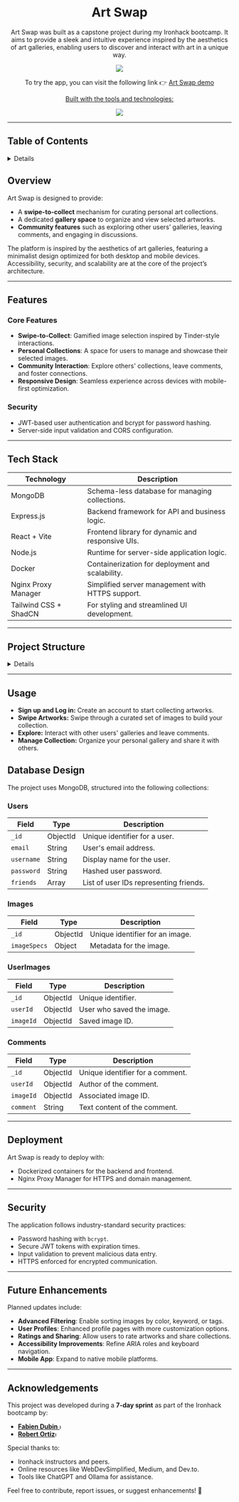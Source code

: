 <div align="center" style="position: relative;">
<h1>Art Swap</h1>

<p align="center">
Art Swap was built as a capstone project during my Ironhack bootcamp. It aims to provide a sleek and intuitive experience inspired by the aesthetics of art galleries, enabling users to discover and interact with art in a unique way.
</p>
<img src="./client/src/assets/ScreenRecording_01-09-2025 10-10-33_1.gif">
<p>To try the app, you can visit the following link 👉 <a href="https://art-swap.xyz/">Art Swap demo</p>

<p align="center">
	<!-- Shields.io badges disabled, using skill icons. --></p>
<p align="center">Built with the tools and technologies:</p>
<p align="center">
	<a href="https://skillicons.dev">
		<img src="https://skillicons.dev/icons?i=mongodb,express,react,nodejs,vite,tailwind,docker">
	</a></p>
</div>

---

## Table of Contents

<details>

- [Table of Contents](#table-of-contents)
- [](#)
- [Overview](#overview)
- [Features](#features)
  - [Core Features](#core-features)
  - [Security](#security)
- [Tech Stack](#tech-stack)
- [Project Structure](#project-structure)
- [Usage](#usage)
- [Database Design](#database-design)
  - [Users](#users)
  - [Images](#images)
  - [UserImages](#userimages)
  - [Comments](#comments)
- [Deployment](#deployment)
- [Security](#security-1)
- [Future Enhancements](#future-enhancements)
- [Acknowledgements](#acknowledgements)

## </details>

## Overview

Art Swap is designed to provide:

- A **swipe-to-collect** mechanism for curating personal art collections.
- A dedicated **gallery space** to organize and view selected artworks.
- **Community features** such as exploring other users’ galleries, leaving comments, and engaging in discussions.

The platform is inspired by the aesthetics of art galleries, featuring a minimalist design optimized for both desktop and mobile devices. Accessibility, security, and scalability are at the core of the project’s architecture.

---

## Features

### Core Features

- **Swipe-to-Collect**: Gamified image selection inspired by Tinder-style interactions.
- **Personal Collections**: A space for users to manage and showcase their selected images.
- **Community Interaction**: Explore others' collections, leave comments, and foster connections.
- **Responsive Design**: Seamless experience across devices with mobile-first optimization.

### Security

- JWT-based user authentication and bcrypt for password hashing.
- Server-side input validation and CORS configuration.

---

## Tech Stack

| **Technology**        | **Description**                                  |
| --------------------- | ------------------------------------------------ |
| MongoDB               | Schema-less database for managing collections.   |
| Express.js            | Backend framework for API and business logic.    |
| React + Vite          | Frontend library for dynamic and responsive UIs. |
| Node.js               | Runtime for server-side application logic.       |
| Docker                | Containerization for deployment and scalability. |
| Nginx Proxy Manager   | Simplified server management with HTTPS support. |
| Tailwind CSS + ShadCN | For styling and streamlined UI development.      |

---

## Project Structure

<details>

```sh
└── ArtSwap/
    ├── client
    │   ├── .dockerignore
    │   ├── .env
    │   ├── .gitignore
    │   ├── Dockerfile
    │   ├── components.json
    │   ├── eslint.config.js
    │   ├── index.html
    │   ├── jsconfig.json
    │   ├── package-lock.json
    │   ├── package.json
    │   ├── postcss.config.js
    │   ├── src
    │   │   ├── App.css
    │   │   ├── App.jsx
    │   │   ├── assets
    │   │   ├── components
    │   │   ├── config
    │   │   ├── contexts
    │   │   ├── index.css
    │   │   ├── lib
    │   │   ├── main.jsx
    │   │   └── pages
    │   ├── tailwind.config.js
    │   └── vite.config.js
    ├── docker-compose.yml
    └── server
        ├── .dockerignore
        ├── .env
        ├── .gitignore
        ├── Dockerfile
        ├── app.js
        ├── config
        │   └── index.js
        ├── db
        │   └── index.js
        ├── error-handling
        │   └── index.js
        ├── middleware
        │   ├── cloudinary.middleware.js
        │   └── jwt.middleware.js
        ├── models
        │   ├── Comment.model.js
        │   ├── Image.model.js
        │   ├── User.model.js
        │   └── UserImage.model.js
        ├── package-lock.json
        ├── package.json
        ├── routes
        │   ├── auth.routes.js
        │   ├── comments.routes.js
        │   ├── images.routes.js
        │   ├── index.routes.js
        │   ├── user.routes.js
        │   └── userimage.routes.js
        └── server.js
```

</details>

---

## Usage

- **Sign up and Log in:** Create an account to start collecting artworks.
- **Swipe Artworks:** Swipe through a curated set of images to build your collection.
- **Explore:** Interact with other users' galleries and leave comments.
- **Manage Collection:** Organize your personal gallery and share it with others.

## Database Design

The project uses MongoDB, structured into the following collections:

### Users

| Field      | Type            | Description                            |
| ---------- | --------------- | -------------------------------------- |
| `_id`      | ObjectId        | Unique identifier for a user.          |
| `email`    | String          | User's email address.                  |
| `username` | String          | Display name for the user.             |
| `password` | String          | Hashed user password.                  |
| `friends`  | Array<ObjectId> | List of user IDs representing friends. |

### Images

| Field        | Type     | Description                     |
| ------------ | -------- | ------------------------------- |
| `_id`        | ObjectId | Unique identifier for an image. |
| `imageSpecs` | Object   | Metadata for the image.         |

### UserImages

| Field     | Type     | Description               |
| --------- | -------- | ------------------------- |
| `_id`     | ObjectId | Unique identifier.        |
| `userId`  | ObjectId | User who saved the image. |
| `imageId` | ObjectId | Saved image ID.           |

### Comments

| Field     | Type     | Description                      |
| --------- | -------- | -------------------------------- |
| `_id`     | ObjectId | Unique identifier for a comment. |
| `userId`  | ObjectId | Author of the comment.           |
| `imageId` | ObjectId | Associated image ID.             |
| `comment` | String   | Text content of the comment.     |

---

## Deployment

Art Swap is ready to deploy with:

- Dockerized containers for the backend and frontend.
- Nginx Proxy Manager for HTTPS and domain management.

---

## Security

The application follows industry-standard security practices:

- Password hashing with `bcrypt`.
- Secure JWT tokens with expiration times.
- Input validation to prevent malicious data entry.
- HTTPS enforced for encrypted communication.

---

## Future Enhancements

Planned updates include:

- **Advanced Filtering**: Enable sorting images by color, keyword, or tags.
- **User Profiles**: Enhanced profile pages with more customization options.
- **Ratings and Sharing**: Allow users to rate artworks and share collections.
- **Accessibility Improvements**: Refine ARIA roles and keyboard navigation.
- **Mobile App**: Expand to native mobile platforms.

---

## Acknowledgements

This project was developed during a **7-day sprint** as part of the Ironhack bootcamp by:

- <a href="https://www.linkedin.com/in/fabien-dubin-46ab121b/">**Fabien Dubin**
  <img src="https://skillicons.dev/icons?i=linkedin" height="10" alt="Linkedin Fabien Dubin"></a>
- <a href="https://www.linkedin.com/in/dev-ro/">**Robert Ortiz**<img src="https://skillicons.dev/icons?i=linkedin" height="10" alt="Linkedin Rob Ortiz"></a>

Special thanks to:

- Ironhack instructors and peers.
- Online resources like WebDevSimplified, Medium, and Dev.to.
- Tools like ChatGPT and Ollama for assistance.

Feel free to contribute, report issues, or suggest enhancements! 🎉
